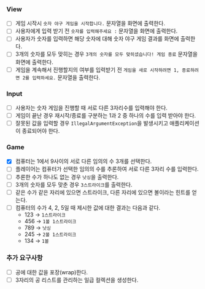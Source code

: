 ### View

- [ ]  게임 시작시 `숫자 야구 게임을 시작합니다.` 문자열을 화면에 출력한다.
- [ ]  사용자에게 입력 받기 전 `숫자를 입력해주세요 :`  문자열을 화면에 출력한다.
- [ ]  사용자가 숫자를 입력하면 해당 숫자에 대해 숫자 야구 게임 결과를 화면에 출력한다.
- [ ]  3개의 숫자를 모두 맞히는 경우 `3개의 숫자를 모두 맞히셨습니다! 게임 종료` 문자열을 화면에 출력한다.
- [ ]  게임을 계속해서 진행할지의 여부를 입력받기 전 `게임을 새로 시작하려면 1, 종료하려면 2를 입력하세요.` 문자열을 출력한다.

### Input

- [ ]  사용자는 숫자 게임을 진행할 때 서로 다른 3자리수를 입력해야 한다.
- [ ]  게임이 끝난 경우 재시작/종료를 구분하는 1과 2 중 하나의 수를 입력 받아야 한다.
- [ ]  잘못된 값을 입력할 경우 `IllegalArgumentException`을 발생시키고 애플리케이션이 종료되어야 한다.

### Game

- [x]  컴퓨터는 1에서 9사이의 서로 다른 임의의 수 3개를 선택한다.
- [ ]  플레이어는 컴퓨터가 선택한 임의의 수를 추론하여 서로 다른 3자리 수를 입력한다.
- [ ]  추론한 수가 하나도 없는 경우 `낫싱`을 출력한다.
- [ ]  3개의 숫자를 모두 맞춘 경우 `3스트라이크`를 출력한다.
- [ ]  같은 수가 같은 자리에 있으면 스트라이크, 다른 자리에 있으면 볼이라는 힌트를 얻는다.
- [ ]  컴퓨터의 수가 4, 2, 5일 때 제시한 값에 대한 결과는 다음과 같다.
    - 123 → `1스트라이크`
    - 456 → `1볼 1스트라이크`
    - 789 → `낫싱`
    - 245 → `2볼 1스트라이크`
    - 134 → `1볼`

### 추가 요구사항

- [ ]  공에 대한 값을 포장(wrap)한다.
- [ ]  3자리의 공 리스트를 관리하는 일급 컬렉션을 생성한다.
